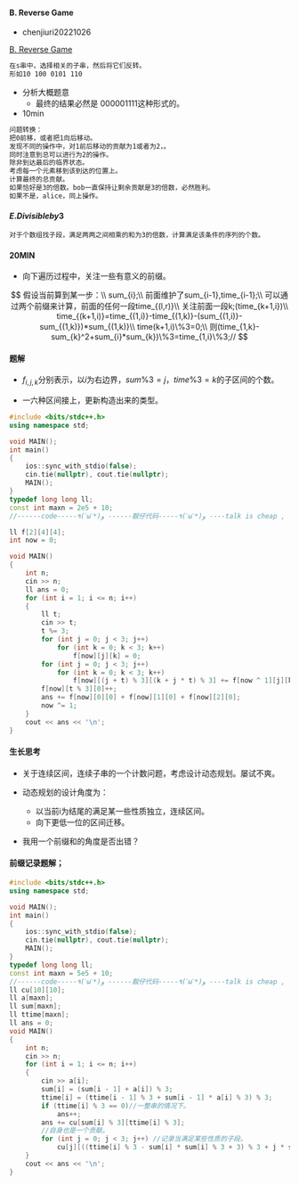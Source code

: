 #### B. Reverse Game

- chenjiuri20221026

[B. Reverse Game](https://codeforces.com/group/cQGUBWxrFs/contest/406086/problem/B)

```txt
在s串中，选择相关的子串，然后将它们反转。
形如10 100 0101 110
```



- 分析大概题意
  - 最终的结果必然是 000001111这种形式的。
- 10min

```txt
问题转换：
把0前移，或者把1向后移动。
发现不同的操作中，对1前后移动的贡献为1或者为2，。
同时注意到总可以进行为2的操作。
除非到达最后的临界状态。
考虑每一个元素移到该到达的位置上。
计算最终的总贡献。
如果恰好是3的倍数。bob一直保持让剩余贡献是3的倍数，必然胜利。
如果不是，alice，同上操作。
```

#### $E. Divisible by 3$

```txt
对于个数组找子段，满足两两之间相乘的和为3的倍数，计算满足该条件的序列的个数。
```

#### 20MIN

- 向下遍历过程中，关注一些有意义的前缀。

$$
假设当前算到某一步：\\
sum_{i};\\
前面维护了sum_{i-1},time_{i-1};\\
可以通过两个前缀来计算，前面的任何一段time_{(l,r)}\\
关注前面一段k;(time_{k+1,i})\\
time_{(k+1,i)}=time_{(1,i)}-time_{(1,k)}-(sum_{(1,i)}-sum_{(1,k)})*sum_{(1,k)}\\
time(k+1,i)\%3=0;\\
则(time_{1,k}-sum_{k}^2+sum_{i}*sum_{k})\%3=time_{1,i}\%3;//
$$





#### 题解

- $f_{i,j,k}$分别表示，以$i$为右边界，$sum\%3=j，time\%3=k$的子区间的个数。

- 一六种区间接上，更新构造出来的类型。

```cpp
#include <bits/stdc++.h>
using namespace std;

void MAIN();
int main()
{
    ios::sync_with_stdio(false);
    cin.tie(nullptr), cout.tie(nullptr);
    MAIN();
}
typedef long long ll;
const int maxn = 2e5 + 10;
//------code-----٩(ˊωˋ*)و ------靓仔代码-----٩(ˊωˋ*)و ----talk is cheap , show me the code--------

ll f[2][4][4];
int now = 0;

void MAIN()
{
    int n;
    cin >> n;
    ll ans = 0;
    for (int i = 1; i <= n; i++)
    {
        ll t;
        cin >> t;
        t %= 3;
        for (int j = 0; j < 3; j++)
            for (int k = 0; k < 3; k++)
                f[now][j][k] = 0;
        for (int j = 0; j < 3; j++)
            for (int k = 0; k < 3; k++)
                f[now][(j + t) % 3][(k + j * t) % 3] += f[now ^ 1][j][k]; //怎么进行初始化？
        f[now][t % 3][0]++;
        ans += f[now][0][0] + f[now][1][0] + f[now][2][0];
        now ^= 1;
    }
    cout << ans << '\n';
}
```

#### 生长思考

- 关于连续区间，连续子串的一个计数问题，考虑设计动态规划。屡试不爽。
- 动态规划的设计角度为：
  - 以当前i为结尾的满足某一些性质独立，连续区间。
  - 向下更低一位的区间迁移。

- 我用一个前缀和的角度是否出错？

#### 前缀记录题解；

```cpp
#include <bits/stdc++.h>
using namespace std;

void MAIN();
int main()
{
    ios::sync_with_stdio(false);
    cin.tie(nullptr), cout.tie(nullptr);
    MAIN();
}
typedef long long ll;
const int maxn = 5e5 + 10;
//------code-----٩(ˊωˋ*)و ------靓仔代码-----٩(ˊωˋ*)و ----talk is cheap , show me the code--------
ll cu[10][10];
ll a[maxn];
ll sum[maxn];
ll ttime[maxn];
ll ans = 0;
void MAIN()
{
    int n;
    cin >> n;
    for (int i = 1; i <= n; i++)
    {
        cin >> a[i];
        sum[i] = (sum[i - 1] + a[i]) % 3;
        ttime[i] = (ttime[i - 1] % 3 + sum[i - 1] * a[i] % 3) % 3;
        if (ttime[i] % 3 == 0)//一整串的情况下。
            ans++;
        ans += cu[sum[i] % 3][ttime[i] % 3];
        //自身也是一个贡献。
        for (int j = 0; j < 3; j++) //记录当满足某些性质的子段。
            cu[j][((ttime[i] % 3 - sum[i] * sum[i] % 3 + 3) % 3 + j * sum[i] % 3) % 3]++;
    }
    cout << ans << '\n';
}
```